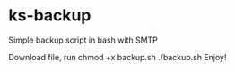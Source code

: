 # ks-backup
Simple backup script in bash with SMTP

Download file, run chmod +x backup.sh
./backup.sh
Enjoy!
